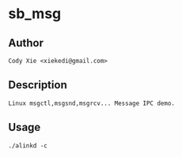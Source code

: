 # sb_msg
## Author
    Cody Xie <xiekedi@gmail.com>
## Description
    Linux msgctl,msgsnd,msgrcv... Message IPC demo.

## Usage
    ./alinkd -c

